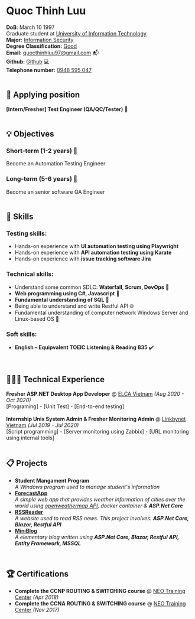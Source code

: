 
# Quoc Thinh Luu

**DoB**: March 10 1997<br>
Graduate student at [University of Information Technology](https://www.uit.edu.vn/)<br>
**Major:** [Information Security](https://dictionary.cambridge.org/vi/dictionary/english/information)<br> 
**Degree Classification:** [Good](https://dictionary.cambridge.org/vi/dictionary/english/good)<br>
**Email:** [quocthinhluu97@gmail.com](mailto:quocthinhluu97@gmail.com) 📬 <br> 
**Github:** [Github](https://github.com/quocthinhluu97/) 💻 <br>
**Telephone number:** [0948 595 047](https://dictionary.cambridge.org/vi/dictionary/english/good) <br>
<br>

## 💎 Applying position
**[Intern/Fresher] Test Engineer (QA/QC/Tester)** 📛 <br>
<br>

## 💡 Objectives
### Short-term (1-2 years) 🗼
Become an Automation Testing Engineer<br>
### Long-term (5-6 years) 🚢
Become an senior software QA Engineer<br>
<br>

## 💬 Skills
### Testing skills:
- Hands-on experience with **UI automation testing using Playwright**<br>
- Hands-on experience with **API automation testing using Karate**<br>
- Hands-on experience with **issue tracking software Jira**<br>
### Technical skills:
- Understand some common SDLC: **Waterfall, Scrum, DevOps** 🏢 <br>
- **Web programming using C#, Javascript** 🚀<br>
- **Fundamental understanding of SQL** 🚅 <br>
- Being able to understand and write Restful API 🌐 <br>
- Fundamental understanding of computer network Windows Server and Linux-based OS 🐧 <br>
### Soft skills:
- **English – Equipvalent TOEIC Listening & Reading 835** ✔️<br>

<br>

## 👩🏼‍💻 Technical Experience

**Fresher ASP.NET Desktop App Developer** @ [ELCA Vietnam](https://www.elca.vn/en/about-us) _(Aug 2020 - Oct 2020)_ <br>
[Programing] - [Unit Test] - [End-to-end testing]<br>
<br>
**Internship Unix System Admin & Fresher Monitoring Admin** @ [Linkbynet Vietnam](https://www.linkbynet.com/) _(Jul 2019 - Jul 2020)_ <br>
[Script programming] - [Server monitoring using Zabbix] - [URL monitoring using internal tools]<br>
<br>

## 📋 Projects
- **Student Mangament Program** <br>
_A Windows program used to manage student's information_<br>
- **[ForecastApp](https://github.com/quocthinhluu97/ForecastApp)**<br>
_A simple web app that provides weather information of cities over the world using [openweathermap API](https://openweathermap.org/api), docker container & **ASP.Net Core**_<br>
- **[RSSReader](https://github.com/quocthinhluu97/RSSReader)**<br>
_A website used to read RSS news. This project involves: **ASP.Net Core, Blazor, Restful API**_<br>
- **[MiniBlog](https://github.com/quocthinhluu97/MiniBlog)**<br>
_A elementary blog written using **ASP.Net Core, Blazor, Restful API, Entity Framework, MSSQL**_<br>

<br>

## 🏆 Certifications

- **Complete the CCNP ROUTING & SWITCHING course** @ [NEO Training Center](https://neo.edu.vn/) _(Apr 2018)_ <br>
- **Complete the CCNA ROUTING & SWITCHING course** @ [NEO Training Center](https://neo.edu.vn/) _(Nov 2017)_ <br>
